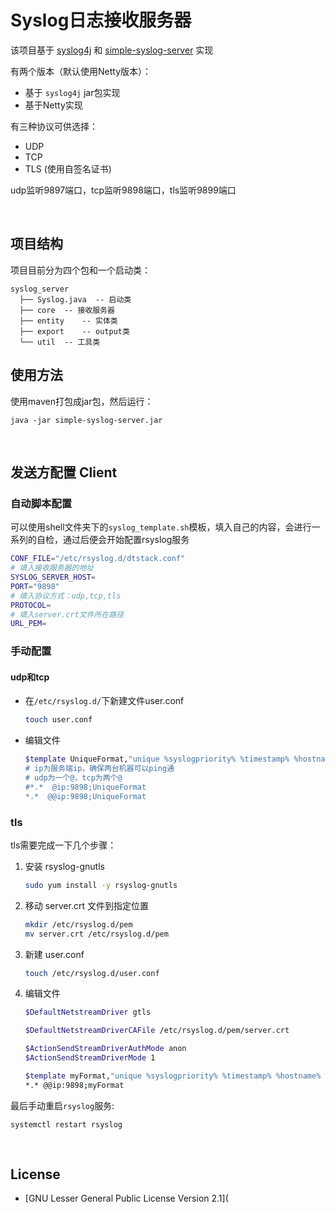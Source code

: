 # Syslog日志接收服务器

该项目基于 [syslog4j](http://www.syslog4j.org/) 和 [simple-syslog-server](https://github.com/kwart/simple-syslog-server) 实现

有两个版本（默认使用Netty版本）：

- 基于 `syslog4j` jar包实现
- 基于Netty实现

有三种协议可供选择：

- UDP
- TCP
- TLS (使用自签名证书) 

udp监听9897端口，tcp监听9898端口，tls监听9899端口

<br>

## 项目结构

项目目前分为四个包和一个启动类：

```
syslog_server
  ├── Syslog.java  -- 启动类
  ├── core	-- 接收服务器
  ├── entity	-- 实体类
  ├── export	-- output类
  └── util	-- 工具类
```



## 使用方法

使用maven打包成jar包，然后运行：

```
java -jar simple-syslog-server.jar
```

<br>

## 发送方配置 Client

### 自动脚本配置

可以使用shell文件夹下的`syslog_template.sh`模板，填入自己的内容，会进行一系列的自检，通过后便会开始配置rsyslog服务

```bash
CONF_FILE="/etc/rsyslog.d/dtstack.conf"
# 填入接收服务器的地址
SYSLOG_SERVER_HOST=
PORT="9898"
# 填入协议方式：udp,tcp,tls
PROTOCOL=
# 填入server.crt文件所在路径
URL_PEM=
```

### 手动配置

#### udp和tcp

- 在`/etc/rsyslog.d/`下新建文件user.conf

  ```bash
  touch user.conf
  ```

- 编辑文件

  ```bash
  $template UniqueFormat,"unique %syslogpriority% %timestamp% %hostname% %syslogtag% %msg%
  # ip为服务端ip，确保两台机器可以ping通
  # udp为一个@，tcp为两个@
  #*.*  @ip:9898;UniqueFormat
  *.*  @@ip:9898;UniqueFormat
  ```

### tls

tls需要完成一下几个步骤：

1. 安装 rsyslog-gnutls

   ```bash
   sudo yum install -y rsyslog-gnutls
   ```

2. 移动 server.crt 文件到指定位置

   ```bash
   mkdir /etc/rsyslog.d/pem
   mv server.crt /etc/rsyslog.d/pem
   ```

3. 新建 user.conf

   ```bash
   touch /etc/rsyslog.d/user.conf
   ```

4. 编辑文件

   ```bash
   $DefaultNetstreamDriver gtls
   
   $DefaultNetstreamDriverCAFile /etc/rsyslog.d/pem/server.crt
   
   $ActionSendStreamDriverAuthMode anon
   $ActionSendStreamDriverMode 1
   
   $template myFormat,"unique %syslogpriority% %timestamp% %hostname% %syslogtag% %msg%"
   *.* @@ip:9898;myFormat
   ```

最后手动重启`rsyslog`服务:

```
systemctl restart rsyslog
```

<br>

## License

- [GNU Lesser General Public License Version 2.1](